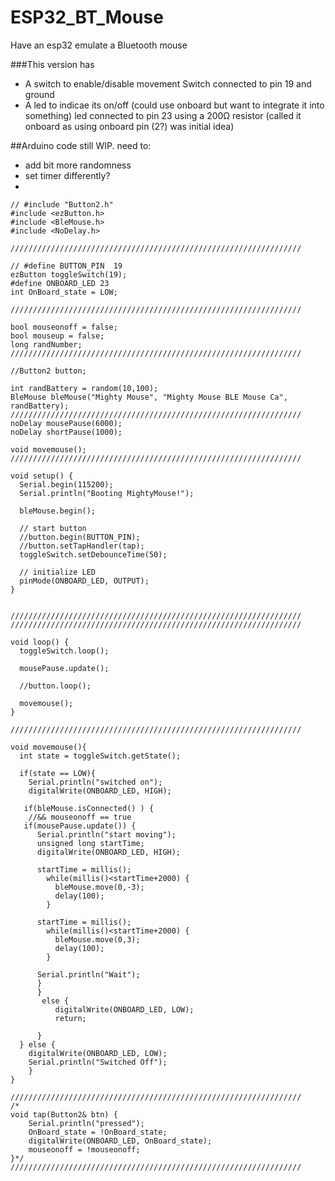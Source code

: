 # ESP32_BT_Mouse
Have an esp32 emulate a Bluetooth mouse

###This version has
- A switch to enable/disable movement
  Switch connected to pin 19 and ground
- A led to indicae its on/off (could use onboard but want to integrate it into something)
  led connected to pin 23 using a 200Ω resistor (called it onboard as using onboard pin (2?) was initial idea)


##Arduino code still WIP. need to:
- add bit more randomness
- set timer differently?
- 

```
// #include "Button2.h"
#include <ezButton.h>
#include <BleMouse.h>
#include <NoDelay.h>

/////////////////////////////////////////////////////////////////

// #define BUTTON_PIN  19
ezButton toggleSwitch(19);
#define ONBOARD_LED 23
int OnBoard_state = LOW;

/////////////////////////////////////////////////////////////////

bool mouseonoff = false;
bool mouseup = false;
long randNumber;
/////////////////////////////////////////////////////////////////

//Button2 button;

int randBattery = random(10,100);
BleMouse bleMouse("Mighty Mouse", "Mighty Mouse BLE Mouse Ca", randBattery);
/////////////////////////////////////////////////////////////////
noDelay mousePause(6000);
noDelay shortPause(1000);

void movemouse();
/////////////////////////////////////////////////////////////////

void setup() {
  Serial.begin(115200);
  Serial.println("Booting MightyMouse!");
  
  bleMouse.begin();
  
  // start button
  //button.begin(BUTTON_PIN);
  //button.setTapHandler(tap);
  toggleSwitch.setDebounceTime(50);
  
  // initialize LED 
  pinMode(ONBOARD_LED, OUTPUT);
}


/////////////////////////////////////////////////////////////////
/////////////////////////////////////////////////////////////////

void loop() {
  toggleSwitch.loop();
  
  mousePause.update();

  //button.loop();
  
  movemouse();
}

/////////////////////////////////////////////////////////////////

void movemouse(){
  int state = toggleSwitch.getState();

  if(state == LOW){
    Serial.println("switched on");
    digitalWrite(ONBOARD_LED, HIGH);
   
   if(bleMouse.isConnected() ) {
    //&& mouseonoff == true
   if(mousePause.update()) {
      Serial.println("start moving");
      unsigned long startTime;
      digitalWrite(ONBOARD_LED, HIGH);
      
      startTime = millis();
        while(millis()<startTime+2000) {
          bleMouse.move(0,-3);
          delay(100);
        }
      
      startTime = millis();
        while(millis()<startTime+2000) {
          bleMouse.move(0,3);
          delay(100);
        }
      
      Serial.println("Wait");
      }
      }
       else {
          digitalWrite(ONBOARD_LED, LOW);
          return; 
          
      }
  } else {
    digitalWrite(ONBOARD_LED, LOW);
    Serial.println("Switched Off");
    }
}

/////////////////////////////////////////////////////////////////
/*
void tap(Button2& btn) {
    Serial.println("pressed"); 
    OnBoard_state = !OnBoard_state;
    digitalWrite(ONBOARD_LED, OnBoard_state);
    mouseonoff = !mouseonoff;  
}*/
/////////////////////////////////////////////////////////////////
```
